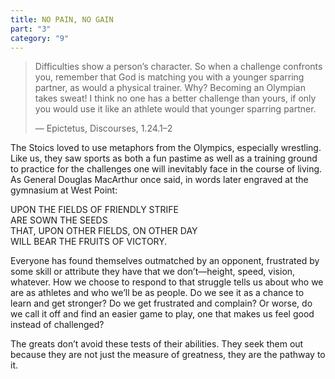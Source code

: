 ```yaml
---
title: NO PAIN, NO GAIN
part: "3"
category: "9"
---
```


> Difficulties show a person’s character. So when a challenge confronts you, remember that God is matching you with a younger sparring partner, as would a physical trainer. Why? Becoming an Olympian takes sweat! I think no one has a better challenge than yours, if only you would use it like an athlete would that younger sparring partner.
>
> — Epictetus, Discourses, 1.24.1–2

The Stoics loved to use metaphors from the Olympics, especially wrestling. Like us, they saw sports as both a fun pastime as well as a training ground to practice for the challenges one will inevitably face in the course of living. As General Douglas MacArthur once said, in words later engraved at the gymnasium at West Point:

<aside>
UPON THE FIELDS OF FRIENDLY STRIFE<br>
ARE SOWN THE SEEDS<br>
THAT, UPON OTHER FIELDS, ON OTHER DAY<br>
WILL BEAR THE FRUITS OF VICTORY.
</aside>

Everyone has found themselves outmatched by an opponent, frustrated by some skill or attribute they have that we don’t—height, speed, vision, whatever. How we choose to respond to that struggle tells us about who we are as athletes and who we’ll be as people. Do we see it as a chance to learn and get stronger? Do we get frustrated and complain? Or worse, do we call it off and find an easier game to play, one that makes us feel good instead of challenged?

The greats don’t avoid these tests of their abilities. They seek them out because they are not just the measure of greatness, they are the pathway to it.
